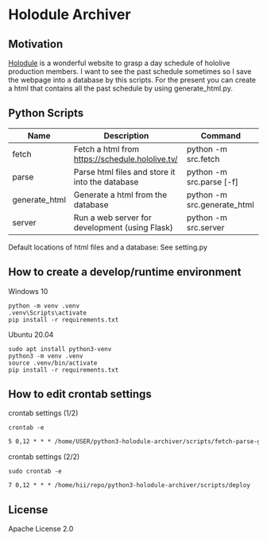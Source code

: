 # Holodule Archiver


## Motivation

[Holodule](https://schedule.hololive.tv) is a wonderful website to grasp a day schedule of hololive production members.
I want to see the past schedule sometimes so I save the webpage into a database by this scripts.
For the present you can create a html that contains all the past schedule by using generate_html.py.


## Python Scripts

| Name          | Description                                     | Command                     |
| ------------- | ----------------------------------------------- | --------------------------- |
| fetch         | Fetch a html from https://schedule.hololive.tv/ | python -m src.fetch         |
| parse         | Parse html files and store it into the database | python -m src.parse [-f]    |
| generate_html | Generate a html from the database               | python -m src.generate_html |
| server        | Run a web server for development (using Flask)  | python -m src.server        |

Default locations of html files and a database:
See setting.py


## How to create a develop/runtime environment

Windows 10

```console
python -m venv .venv
.venv\Scripts\activate
pip install -r requirements.txt
```

Ubuntu 20.04

```console
sudo apt install python3-venv
python3 -m venv .venv
source .venv/bin/activate
pip install -r requirements.txt
```


## How to edit crontab settings

crontab settings (1/2)

```console
crontab -e
```

```txt
5 0,12 * * * /home/USER/python3-holodule-archiver/scripts/fetch-parse-generate
```

crontab settings (2/2)

```
sudo crontab -e
```

```
7 0,12 * * * /home/hii/repo/python3-holodule-archiver/scripts/deploy
```


## License

Apache License 2.0

